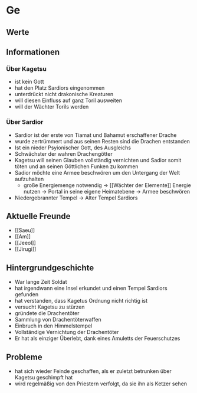 # Ge

## Werte


## Informationen
### Über Kagetsu
- ist kein Gott
- hat den Platz Sardiors eingenommen
- unterdrückt nicht drakonische Kreaturen
- will diesen Einfluss auf ganz Toril ausweiten
- will der Wächter Torils werden

### Über Sardior
- Sardior ist der erste von Tiamat und Bahamut erschaffener Drache
- wurde zertrümmert und aus seinen Resten sind die Drachen entstanden
- Ist ein nieder Psyionischer Gott, des Ausgleichs
- Schwächster der wahren Drachengötter
- Kagetsu will seinen Glauben vollständig vernichten und Sadior somit töten und an seinen Göttlichen Funken zu kommen
- Sadior möchte eine Armee beschwören um den Untergang der Welt aufzuhalten
	- große Energiemenge notwendig -> [[Wächter der Elemente]] Energie nutzen -> Portal in seine eigene Heimatebene -> Armee beschwören
- Niedergebrannter Tempel -> Alter Tempel Sardiors


## Aktuelle Freunde
- [[Saeu]]
- [[Am]]
- [[Jeeol]]
- [[Jirugi]]

## Hintergrundgeschichte
- War lange Zeit Soldat
- hat irgendwann eine Insel erkundet und einen Tempel Sardiors gefunden
- hat verstanden, dass Kagetus Ordnung nicht richtig ist
- versucht Kagetsu zu stürzen
- gründete die Drachentöter
- Sammlung von Drachentöterwaffen
- Einbruch in den Himmelstempel
- Vollständige Vernichtung der Drachentöter
- Er hat als einziger Überlebt, dank eines Amuletts der Feuerschutzes

## Probleme
- hat sich wieder Feinde geschaffen, als er zuletzt betrunken über Kagetsu geschimpft hat
- wird regelmäßig von den Priestern verfolgt, da sie ihn als Ketzer sehen

